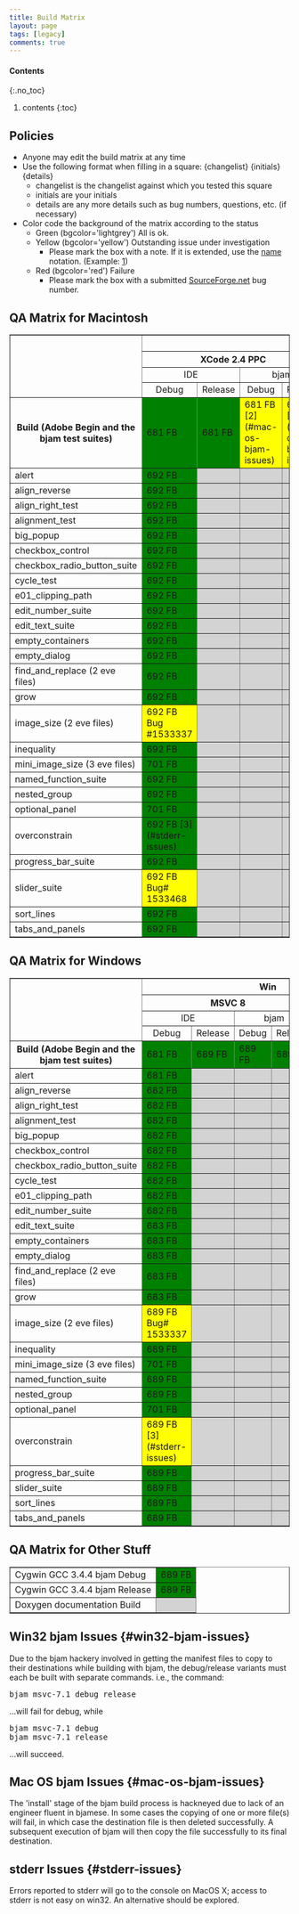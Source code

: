 ```yaml
---
title: Build Matrix
layout: page
tags: [legacy]
comments: true
---
```

#### Contents
{:.no_toc}
1. contents
{:toc}

## Policies

* Anyone may edit the build matrix at any time
* Use the following format when filling in a square: {changelist} {initials} {details}
  * changelist is the changelist against which you tested this square
  * initials are your initials
  * details are any more details such as bug numbers, questions, etc. (if necessary)
* Color code the background of the matrix according to the status
  * Green (bgcolor='lightgrey') All is ok.
  * Yellow (bgcolor='yellow') Outstanding issue under investigation
    * Please mark the box with a note. If it is extended, use the <nowiki>[name](#subsection)</nowiki> notation. (Example: [1](#win32-bjam-issues))
  * Red (bgcolor='red') Failure
    * Please mark the box with a submitted [SourceForge.net](http://sourceforge.net/tracker/?group_id=132417&atid=724218) bug number.

## QA Matrix for Macintosh

<table border="1" cellpadding="5" cellspacing="0">
    <tr>
        <td rowspan="4"></td>
        <th colspan="8">Mac</th>
    </tr>
    <tr>
        <th colspan="4">XCode 2.4 PPC</th>
        <th colspan="4">XCode 2.4 Intel</th>
    </tr>
    <tr>
        <td colspan="2" align="center">IDE</td>
        <td colspan="2" align="center">bjam</td>
        <td colspan="2" align="center">IDE</td>
        <td colspan="2" align="center">bjam</td>
    </tr>
    <tr>
        <td align="center">Debug</td>
        <td align="center">Release</td>
        <td align="center">Debug</td>
        <td align="center">Release</td>
        <td align="center">Debug</td>
        <td align="center">Release</td>
        <td align="center">Debug</td>
        <td align="center">Release</td>
    </tr>
    <tr>
        <th width='100'>Build (Adobe Begin and the bjam test suites)</th>
        <!-- XCode PPC IDE Debug --><td bgcolor='green'>681 FB</td>
        <!-- XCode PPC IDE Release --><td bgcolor='green'>681 FB</td>
        <!-- XCode PPC bjam Debug --><td bgcolor='yellow' markdown="span">
            681 FB [2](#mac-os-bjam-issues)
        </td>
        <!-- XCode PPC bjam Release --><td bgcolor='yellow' markdown="span">
            681 FB [2](#mac-os-bjam-issues)
        </td>
        <!-- XCode MacTel IDE Debug --><td bgcolor='green'>681 SP</td>
        <!-- XCode MacTel IDE Release --><td bgcolor='green'>681 SP</td>
        <!-- XCode MacTel bjam Debug --><td bgcolor='yellow' markdown="span">
            681 SP [2](#mac-os-bjam-issues)
        </td>
        <!-- XCode MacTel bjam Release --><td bgcolor='yellow' markdown="span">
            681 SP [2](#mac-os-bjam-issues)
        </td>
    </tr>
    <tr>
        <td>alert</td>
        <!-- XCode PPC IDE Debug --><td bgcolor='green'>692 FB</td>
        <!-- XCode PPC IDE Release --><td bgcolor='lightgrey'></td>
        <!-- XCode PPC bjam Debug --><td bgcolor='lightgrey'></td>
        <!-- XCode PPC bjam Release --><td bgcolor='lightgrey'></td>
        <!-- XCode MacTel IDE Debug --><td bgcolor='lightgrey'></td>
        <!-- XCode MacTel IDE Release --><td bgcolor='lightgrey'></td>
        <!-- XCode MacTel bjam Debug --><td bgcolor='lightgrey'></td>
        <!-- XCode MacTel bjam Release --><td bgcolor='lightgrey'></td>
    </tr>
    <tr>
        <td>align_reverse</td>
        <!-- XCode PPC IDE Debug --><td bgcolor='green'>692 FB</td>
        <!-- XCode PPC IDE Release --><td bgcolor='lightgrey'></td>
        <!-- XCode PPC bjam Debug --><td bgcolor='lightgrey'></td>
        <!-- XCode PPC bjam Release --><td bgcolor='lightgrey'></td>
        <!-- XCode MacTel IDE Debug --><td bgcolor='lightgrey'></td>
        <!-- XCode MacTel IDE Release --><td bgcolor='lightgrey'></td>
        <!-- XCode MacTel bjam Debug --><td bgcolor='lightgrey'></td>
        <!-- XCode MacTel bjam Release --><td bgcolor='lightgrey'></td>
    </tr>
    <tr>
        <td>align_right_test</td>
        <!-- XCode PPC IDE Debug --><td bgcolor='green'>692 FB</td>
        <!-- XCode PPC IDE Release --><td bgcolor='lightgrey'></td>
        <!-- XCode PPC bjam Debug --><td bgcolor='lightgrey'></td>
        <!-- XCode PPC bjam Release --><td bgcolor='lightgrey'></td>
        <!-- XCode MacTel IDE Debug --><td bgcolor='lightgrey'></td>
        <!-- XCode MacTel IDE Release --><td bgcolor='lightgrey'></td>
        <!-- XCode MacTel bjam Debug --><td bgcolor='lightgrey'></td>
        <!-- XCode MacTel bjam Release --><td bgcolor='lightgrey'></td>
    </tr>
    <tr>
        <td>alignment_test</td>
        <!-- XCode PPC IDE Debug --><td bgcolor='green'>692 FB</td>
        <!-- XCode PPC IDE Release --><td bgcolor='lightgrey'></td>
        <!-- XCode PPC bjam Debug --><td bgcolor='lightgrey'></td>
        <!-- XCode PPC bjam Release --><td bgcolor='lightgrey'></td>
        <!-- XCode MacTel IDE Debug --><td bgcolor='lightgrey'></td>
        <!-- XCode MacTel IDE Release --><td bgcolor='lightgrey'></td>
        <!-- XCode MacTel bjam Debug --><td bgcolor='lightgrey'></td>
        <!-- XCode MacTel bjam Release --><td bgcolor='lightgrey'></td>
    </tr>
    <tr>
        <td>big_popup</td>
        <!-- XCode PPC IDE Debug --><td bgcolor='green'>692 FB</td>
        <!-- XCode PPC IDE Release --><td bgcolor='lightgrey'></td>
        <!-- XCode PPC bjam Debug --><td bgcolor='lightgrey'></td>
        <!-- XCode PPC bjam Release --><td bgcolor='lightgrey'></td>
        <!-- XCode MacTel IDE Debug --><td bgcolor='lightgrey'></td>
        <!-- XCode MacTel IDE Release --><td bgcolor='lightgrey'></td>
        <!-- XCode MacTel bjam Debug --><td bgcolor='lightgrey'></td>
        <!-- XCode MacTel bjam Release --><td bgcolor='lightgrey'></td>
    </tr>
    <tr>
        <td>checkbox_control</td>
        <!-- XCode PPC IDE Debug --><td bgcolor='green'>692 FB</td>
        <!-- XCode PPC IDE Release --><td bgcolor='lightgrey'></td>
        <!-- XCode PPC bjam Debug --><td bgcolor='lightgrey'></td>
        <!-- XCode PPC bjam Release --><td bgcolor='lightgrey'></td>
        <!-- XCode MacTel IDE Debug --><td bgcolor='lightgrey'></td>
        <!-- XCode MacTel IDE Release --><td bgcolor='lightgrey'></td>
        <!-- XCode MacTel bjam Debug --><td bgcolor='lightgrey'></td>
        <!-- XCode MacTel bjam Release --><td bgcolor='lightgrey'></td>
    </tr>
    <tr>
        <td>checkbox_radio_button_suite</td>
        <!-- XCode PPC IDE Debug --><td bgcolor='green'>692 FB</td>
        <!-- XCode PPC IDE Release --><td bgcolor='lightgrey'></td>
        <!-- XCode PPC bjam Debug --><td bgcolor='lightgrey'></td>
        <!-- XCode PPC bjam Release --><td bgcolor='lightgrey'></td>
        <!-- XCode MacTel IDE Debug --><td bgcolor='lightgrey'></td>
        <!-- XCode MacTel IDE Release --><td bgcolor='lightgrey'></td>
        <!-- XCode MacTel bjam Debug --><td bgcolor='lightgrey'></td>
        <!-- XCode MacTel bjam Release --><td bgcolor='lightgrey'></td>
    </tr>
    <tr>
        <td>cycle_test</td>
        <!-- XCode PPC IDE Debug --><td bgcolor='green'>692 FB</td>
        <!-- XCode PPC IDE Release --><td bgcolor='lightgrey'></td>
        <!-- XCode PPC bjam Debug --><td bgcolor='lightgrey'></td>
        <!-- XCode PPC bjam Release --><td bgcolor='lightgrey'></td>
        <!-- XCode MacTel IDE Debug --><td bgcolor='lightgrey'></td>
        <!-- XCode MacTel IDE Release --><td bgcolor='lightgrey'></td>
        <!-- XCode MacTel bjam Debug --><td bgcolor='lightgrey'></td>
        <!-- XCode MacTel bjam Release --><td bgcolor='lightgrey'></td>
    </tr>
    <tr>
        <td>e01_clipping_path</td>
        <!-- XCode PPC IDE Debug --><td bgcolor='green'>692 FB</td>
        <!-- XCode PPC IDE Release --><td bgcolor='lightgrey'></td>
        <!-- XCode PPC bjam Debug --><td bgcolor='lightgrey'></td>
        <!-- XCode PPC bjam Release --><td bgcolor='lightgrey'></td>
        <!-- XCode MacTel IDE Debug --><td bgcolor='lightgrey'></td>
        <!-- XCode MacTel IDE Release --><td bgcolor='lightgrey'></td>
        <!-- XCode MacTel bjam Debug --><td bgcolor='lightgrey'></td>
        <!-- XCode MacTel bjam Release --><td bgcolor='lightgrey'></td>
    </tr>
    <tr>
        <td>edit_number_suite</td>
        <!-- XCode PPC IDE Debug --><td bgcolor='green'>692 FB</td>
        <!-- XCode PPC IDE Release --><td bgcolor='lightgrey'></td>
        <!-- XCode PPC bjam Debug --><td bgcolor='lightgrey'></td>
        <!-- XCode PPC bjam Release --><td bgcolor='lightgrey'></td>
        <!-- XCode MacTel IDE Debug --><td bgcolor='lightgrey'></td>
        <!-- XCode MacTel IDE Release --><td bgcolor='lightgrey'></td>
        <!-- XCode MacTel bjam Debug --><td bgcolor='lightgrey'></td>
        <!-- XCode MacTel bjam Release --><td bgcolor='lightgrey'></td>
    </tr>
    <tr>
        <td>edit_text_suite</td>
        <!-- XCode PPC IDE Debug --><td bgcolor='green'>692 FB</td>
        <!-- XCode PPC IDE Release --><td bgcolor='lightgrey'></td>
        <!-- XCode PPC bjam Debug --><td bgcolor='lightgrey'></td>
        <!-- XCode PPC bjam Release --><td bgcolor='lightgrey'></td>
        <!-- XCode MacTel IDE Debug --><td bgcolor='lightgrey'></td>
        <!-- XCode MacTel IDE Release --><td bgcolor='lightgrey'></td>
        <!-- XCode MacTel bjam Debug --><td bgcolor='lightgrey'></td>
        <!-- XCode MacTel bjam Release --><td bgcolor='lightgrey'></td>
    </tr>
    <tr>
        <td>empty_containers</td>
        <!-- XCode PPC IDE Debug --><td bgcolor='green'>692 FB</td>
        <!-- XCode PPC IDE Release --><td bgcolor='lightgrey'></td>
        <!-- XCode PPC bjam Debug --><td bgcolor='lightgrey'></td>
        <!-- XCode PPC bjam Release --><td bgcolor='lightgrey'></td>
        <!-- XCode MacTel IDE Debug --><td bgcolor='lightgrey'></td>
        <!-- XCode MacTel IDE Release --><td bgcolor='lightgrey'></td>
        <!-- XCode MacTel bjam Debug --><td bgcolor='lightgrey'></td>
        <!-- XCode MacTel bjam Release --><td bgcolor='lightgrey'></td>
    </tr>
    <tr>
        <td>empty_dialog</td>
        <!-- XCode PPC IDE Debug --><td bgcolor='green'>692 FB</td>
        <!-- XCode PPC IDE Release --><td bgcolor='lightgrey'></td>
        <!-- XCode PPC bjam Debug --><td bgcolor='lightgrey'></td>
        <!-- XCode PPC bjam Release --><td bgcolor='lightgrey'></td>
        <!-- XCode MacTel IDE Debug --><td bgcolor='lightgrey'></td>
        <!-- XCode MacTel IDE Release --><td bgcolor='lightgrey'></td>
        <!-- XCode MacTel bjam Debug --><td bgcolor='lightgrey'></td>
        <!-- XCode MacTel bjam Release --><td bgcolor='lightgrey'></td>
    </tr>
    <tr>
        <td>find_and_replace (2 eve files)</td>
        <!-- XCode PPC IDE Debug --><td bgcolor='green'>692 FB</td>
        <!-- XCode PPC IDE Release --><td bgcolor='lightgrey'></td>
        <!-- XCode PPC bjam Debug --><td bgcolor='lightgrey'></td>
        <!-- XCode PPC bjam Release --><td bgcolor='lightgrey'></td>
        <!-- XCode MacTel IDE Debug --><td bgcolor='lightgrey'></td>
        <!-- XCode MacTel IDE Release --><td bgcolor='lightgrey'></td>
        <!-- XCode MacTel bjam Debug --><td bgcolor='lightgrey'></td>
        <!-- XCode MacTel bjam Release --><td bgcolor='lightgrey'></td>
    </tr>
    <tr>
        <td>grow</td>
        <!-- XCode PPC IDE Debug --><td bgcolor='green'>692 FB</td>
        <!-- XCode PPC IDE Release --><td bgcolor='lightgrey'></td>
        <!-- XCode PPC bjam Debug --><td bgcolor='lightgrey'></td>
        <!-- XCode PPC bjam Release --><td bgcolor='lightgrey'></td>
        <!-- XCode MacTel IDE Debug --><td bgcolor='lightgrey'></td>
        <!-- XCode MacTel IDE Release --><td bgcolor='lightgrey'></td>
        <!-- XCode MacTel bjam Debug --><td bgcolor='lightgrey'></td>
        <!-- XCode MacTel bjam Release --><td bgcolor='lightgrey'></td>
    </tr>
    <tr>
        <td>image_size (2 eve files)</td>
        <!-- XCode PPC IDE Debug --><td bgcolor='yellow'>692 FB Bug #1533337</td>
        <!-- XCode PPC IDE Release --><td bgcolor='lightgrey'></td>
        <!-- XCode PPC bjam Debug --><td bgcolor='lightgrey'></td>
        <!-- XCode PPC bjam Release --><td bgcolor='lightgrey'></td>
        <!-- XCode MacTel IDE Debug --><td bgcolor='lightgrey'></td>
        <!-- XCode MacTel IDE Release --><td bgcolor='lightgrey'></td>
        <!-- XCode MacTel bjam Debug --><td bgcolor='lightgrey'></td>
        <!-- XCode MacTel bjam Release --><td bgcolor='lightgrey'></td>
    </tr>
    <tr>
        <td>inequality</td>
        <!-- XCode PPC IDE Debug --><td bgcolor='green'>692 FB</td>
        <!-- XCode PPC IDE Release --><td bgcolor='lightgrey'></td>
        <!-- XCode PPC bjam Debug --><td bgcolor='lightgrey'></td>
        <!-- XCode PPC bjam Release --><td bgcolor='lightgrey'></td>
        <!-- XCode MacTel IDE Debug --><td bgcolor='lightgrey'></td>
        <!-- XCode MacTel IDE Release --><td bgcolor='lightgrey'></td>
        <!-- XCode MacTel bjam Debug --><td bgcolor='lightgrey'></td>
        <!-- XCode MacTel bjam Release --><td bgcolor='lightgrey'></td>
    </tr>
    <tr>
        <td>mini_image_size (3 eve files)</td>
        <!-- XCode PPC IDE Debug --><td bgcolor='green'>701 FB</td>
        <!-- XCode PPC IDE Release --><td bgcolor='lightgrey'></td>
        <!-- XCode PPC bjam Debug --><td bgcolor='lightgrey'></td>
        <!-- XCode PPC bjam Release --><td bgcolor='lightgrey'></td>
        <!-- XCode MacTel IDE Debug --><td bgcolor='lightgrey'></td>
        <!-- XCode MacTel IDE Release --><td bgcolor='lightgrey'></td>
        <!-- XCode MacTel bjam Debug --><td bgcolor='lightgrey'></td>
        <!-- XCode MacTel bjam Release --><td bgcolor='lightgrey'></td>
    </tr>
    <tr>
        <td>named_function_suite</td>
        <!-- XCode PPC IDE Debug --><td bgcolor='green'>692 FB</td>
        <!-- XCode PPC IDE Release --><td bgcolor='lightgrey'></td>
        <!-- XCode PPC bjam Debug --><td bgcolor='lightgrey'></td>
        <!-- XCode PPC bjam Release --><td bgcolor='lightgrey'></td>
        <!-- XCode MacTel IDE Debug --><td bgcolor='lightgrey'></td>
        <!-- XCode MacTel IDE Release --><td bgcolor='lightgrey'></td>
        <!-- XCode MacTel bjam Debug --><td bgcolor='lightgrey'></td>
        <!-- XCode MacTel bjam Release --><td bgcolor='lightgrey'></td>
    </tr>
    <tr>
        <td>nested_group</td>
        <!-- XCode PPC IDE Debug --><td bgcolor='green'>692 FB</td>
        <!-- XCode PPC IDE Release --><td bgcolor='lightgrey'></td>
        <!-- XCode PPC bjam Debug --><td bgcolor='lightgrey'></td>
        <!-- XCode PPC bjam Release --><td bgcolor='lightgrey'></td>
        <!-- XCode MacTel IDE Debug --><td bgcolor='lightgrey'></td>
        <!-- XCode MacTel IDE Release --><td bgcolor='lightgrey'></td>
        <!-- XCode MacTel bjam Debug --><td bgcolor='lightgrey'></td>
        <!-- XCode MacTel bjam Release --><td bgcolor='lightgrey'></td>
    </tr>
    <tr>
        <td>optional_panel</td>
        <!-- XCode PPC IDE Debug --><td bgcolor='green'>701 FB</td>
        <!-- XCode PPC IDE Release --><td bgcolor='lightgrey'></td>
        <!-- XCode PPC bjam Debug --><td bgcolor='lightgrey'></td>
        <!-- XCode PPC bjam Release --><td bgcolor='lightgrey'></td>
        <!-- XCode MacTel IDE Debug --><td bgcolor='lightgrey'></td>
        <!-- XCode MacTel IDE Release --><td bgcolor='lightgrey'></td>
        <!-- XCode MacTel bjam Debug --><td bgcolor='lightgrey'></td>
        <!-- XCode MacTel bjam Release --><td bgcolor='lightgrey'></td>
    </tr>
    <tr>
        <td>overconstrain</td>
        <!-- XCode PPC IDE Debug --><td bgcolor='green' markdown="span">
            692 FB [3](#stderr-issues)
        </td>
        <!-- XCode PPC IDE Release --><td bgcolor='lightgrey'></td>
        <!-- XCode PPC bjam Debug --><td bgcolor='lightgrey'></td>
        <!-- XCode PPC bjam Release --><td bgcolor='lightgrey'></td>
        <!-- XCode MacTel IDE Debug --><td bgcolor='lightgrey'></td>
        <!-- XCode MacTel IDE Release --><td bgcolor='lightgrey'></td>
        <!-- XCode MacTel bjam Debug --><td bgcolor='lightgrey'></td>
        <!-- XCode MacTel bjam Release --><td bgcolor='lightgrey'></td>
    </tr>
    <tr>
        <td>progress_bar_suite</td>
        <!-- XCode PPC IDE Debug --><td bgcolor='green'>692 FB</td>
        <!-- XCode PPC IDE Release --><td bgcolor='lightgrey'></td>
        <!-- XCode PPC bjam Debug --><td bgcolor='lightgrey'></td>
        <!-- XCode PPC bjam Release --><td bgcolor='lightgrey'></td>
        <!-- XCode MacTel IDE Debug --><td bgcolor='lightgrey'></td>
        <!-- XCode MacTel IDE Release --><td bgcolor='lightgrey'></td>
        <!-- XCode MacTel bjam Debug --><td bgcolor='lightgrey'></td>
        <!-- XCode MacTel bjam Release --><td bgcolor='lightgrey'></td>
    </tr>
    <tr>
        <td>slider_suite</td>
        <!-- XCode PPC IDE Debug --><td bgcolor='yellow'>692 FB Bug# 1533468</td>
        <!-- XCode PPC IDE Release --><td bgcolor='lightgrey'></td>
        <!-- XCode PPC bjam Debug --><td bgcolor='lightgrey'></td>
        <!-- XCode PPC bjam Release --><td bgcolor='lightgrey'></td>
        <!-- XCode MacTel IDE Debug --><td bgcolor='lightgrey'></td>
        <!-- XCode MacTel IDE Release --><td bgcolor='lightgrey'></td>
        <!-- XCode MacTel bjam Debug --><td bgcolor='lightgrey'></td>
        <!-- XCode MacTel bjam Release --><td bgcolor='lightgrey'></td>
    </tr>
    <tr>
        <td>sort_lines</td>
        <!-- XCode PPC IDE Debug --><td bgcolor='green'>692 FB</td>
        <!-- XCode PPC IDE Release --><td bgcolor='lightgrey'></td>
        <!-- XCode PPC bjam Debug --><td bgcolor='lightgrey'></td>
        <!-- XCode PPC bjam Release --><td bgcolor='lightgrey'></td>
        <!-- XCode MacTel IDE Debug --><td bgcolor='lightgrey'></td>
        <!-- XCode MacTel IDE Release --><td bgcolor='lightgrey'></td>
        <!-- XCode MacTel bjam Debug --><td bgcolor='lightgrey'></td>
        <!-- XCode MacTel bjam Release --><td bgcolor='lightgrey'></td>
    </tr>
    <tr>
        <td>tabs_and_panels</td>
        <!-- XCode PPC IDE Debug --><td bgcolor='green'>692 FB</td>
        <!-- XCode PPC IDE Release --><td bgcolor='lightgrey'></td>
        <!-- XCode PPC bjam Debug --><td bgcolor='lightgrey'></td>
        <!-- XCode PPC bjam Release --><td bgcolor='lightgrey'></td>
        <!-- XCode MacTel IDE Debug --><td bgcolor='lightgrey'></td>
        <!-- XCode MacTel IDE Release --><td bgcolor='lightgrey'></td>
        <!-- XCode MacTel bjam Debug --><td bgcolor='lightgrey'></td>
        <!-- XCode MacTel bjam Release --><td bgcolor='lightgrey'></td>
    </tr>
</table>

## QA Matrix for Windows

<table border="1" cellpadding="5" cellspacing="0">
    <tr>
        <td rowspan = '4'></td>
        <th colspan = '6'>Win</th>
    </tr>
    <tr>
        <th colspan='4'>MSVC 8</th>
        <th colspan='2'>MSVC 7.1</th>
    </tr>
    <tr>
        <td colspan='2' align='center'>IDE</td>
        <td colspan='2' align='center'>bjam</td>
        <td colspan='2' align='center'>bjam</td>
    </tr>
    <tr>
        <td align='center'>Debug</td>
        <td align='center'>Release</td>
        <td align='center'>Debug</td>
        <td align='center'>Release</td>
        <td align='center'>Debug</td>
        <td align='center'>Release</td>
    </tr>
    <tr>
        <th width='100'>Build (Adobe Begin and the bjam test suites)</th>
        <!-- MSVC8 IDE Debug --><td bgcolor='green'>681 FB</td>
        <!-- MSVC8 IDE Release --><td bgcolor='green'>689 FB</td>
        <!-- MSVC8 bjam Debug --><td bgcolor='green'>689 FB</td>
        <!-- MSVC8 bjam Release --><td bgcolor='green'>689 FB</td>
        <!-- MSVC71 bjam Debug --><td bgcolor='green'>689 FB</td>
        <!-- MSVC71 bjam Release --><td bgcolor='green'>689 FB</td>
    </tr>
    <tr>
        <td>alert</td>
        <!-- MSVC8 IDE Debug --><td bgcolor='green'>681 FB</td>
        <!-- MSVC8 IDE Release --><td bgcolor='lightgrey'></td>
        <!-- MSVC8 bjam Debug --><td bgcolor='lightgrey'></td>
        <!-- MSVC8 bjam Release --><td bgcolor='lightgrey'></td>
        <!-- MSVC71 bjam Debug --><td bgcolor='lightgrey'></td>
        <!-- MSVC71 bjam Release --><td bgcolor='lightgrey'></td>
    </tr>
    <tr>
        <td>align_reverse</td>
        <!-- MSVC8 IDE Debug --><td bgcolor='green'>682 FB</td>
        <!-- MSVC8 IDE Release --><td bgcolor='lightgrey'></td>
        <!-- MSVC8 bjam Debug --><td bgcolor='lightgrey'></td>
        <!-- MSVC8 bjam Release --><td bgcolor='lightgrey'></td>
        <!-- MSVC71 bjam Debug --><td bgcolor='lightgrey'></td>
        <!-- MSVC71 bjam Release --><td bgcolor='lightgrey'></td>
    </tr>
    <tr>
        <td>align_right_test</td>
        <!-- MSVC8 IDE Debug --><td bgcolor='green'>682 FB</td>
        <!-- MSVC8 IDE Release --><td bgcolor='lightgrey'></td>
        <!-- MSVC8 bjam Debug --><td bgcolor='lightgrey'></td>
        <!-- MSVC8 bjam Release --><td bgcolor='lightgrey'></td>
        <!-- MSVC71 bjam Debug --><td bgcolor='lightgrey'></td>
        <!-- MSVC71 bjam Release --><td bgcolor='lightgrey'></td>
    </tr>
    <tr>
        <td>alignment_test</td>
        <!-- MSVC8 IDE Debug --><td bgcolor='green'>682 FB</td>
        <!-- MSVC8 IDE Release --><td bgcolor='lightgrey'></td>
        <!-- MSVC8 bjam Debug --><td bgcolor='lightgrey'></td>
        <!-- MSVC8 bjam Release --><td bgcolor='lightgrey'></td>
        <!-- MSVC71 bjam Debug --><td bgcolor='lightgrey'></td>
        <!-- MSVC71 bjam Release --><td bgcolor='lightgrey'></td>
    </tr>
    <tr>
        <td>big_popup</td>
        <!-- MSVC8 IDE Debug --><td bgcolor='green'>682 FB</td>
        <!-- MSVC8 IDE Release --><td bgcolor='lightgrey'></td>
        <!-- MSVC8 bjam Debug --><td bgcolor='lightgrey'></td>
        <!-- MSVC8 bjam Release --><td bgcolor='lightgrey'></td>
        <!-- MSVC71 bjam Debug --><td bgcolor='lightgrey'></td>
        <!-- MSVC71 bjam Release --><td bgcolor='lightgrey'></td>
    </tr>
    <tr>
        <td>checkbox_control</td>
        <!-- MSVC8 IDE Debug --><td bgcolor='green'>682 FB</td>
        <!-- MSVC8 IDE Release --><td bgcolor='lightgrey'></td>
        <!-- MSVC8 bjam Debug --><td bgcolor='lightgrey'></td>
        <!-- MSVC8 bjam Release --><td bgcolor='lightgrey'></td>
        <!-- MSVC71 bjam Debug --><td bgcolor='lightgrey'></td>
        <!-- MSVC71 bjam Release --><td bgcolor='lightgrey'></td>
    </tr>
    <tr>
        <td>checkbox_radio_button_suite</td>
        <!-- MSVC8 IDE Debug --><td bgcolor='green'>682 FB</td>
        <!-- MSVC8 IDE Release --><td bgcolor='lightgrey'></td>
        <!-- MSVC8 bjam Debug --><td bgcolor='lightgrey'></td>
        <!-- MSVC8 bjam Release --><td bgcolor='lightgrey'></td>
        <!-- MSVC71 bjam Debug --><td bgcolor='lightgrey'></td>
        <!-- MSVC71 bjam Release --><td bgcolor='lightgrey'></td>
    </tr>
    <tr>
        <td>cycle_test</td>
        <!-- MSVC8 IDE Debug --><td bgcolor='green'>682 FB</td>
        <!-- MSVC8 IDE Release --><td bgcolor='lightgrey'></td>
        <!-- MSVC8 bjam Debug --><td bgcolor='lightgrey'></td>
        <!-- MSVC8 bjam Release --><td bgcolor='lightgrey'></td>
        <!-- MSVC71 bjam Debug --><td bgcolor='lightgrey'></td>
        <!-- MSVC71 bjam Release --><td bgcolor='lightgrey'></td>
    </tr>
    <tr>
        <td>e01_clipping_path</td>
        <!-- MSVC8 IDE Debug --><td bgcolor='green'>682 FB</td>
        <!-- MSVC8 IDE Release --><td bgcolor='lightgrey'></td>
        <!-- MSVC8 bjam Debug --><td bgcolor='lightgrey'></td>
        <!-- MSVC8 bjam Release --><td bgcolor='lightgrey'></td>
        <!-- MSVC71 bjam Debug --><td bgcolor='lightgrey'></td>
        <!-- MSVC71 bjam Release --><td bgcolor='lightgrey'></td>
    </tr>
    <tr>
        <td>edit_number_suite</td>
        <!-- MSVC8 IDE Debug --><td bgcolor='green'>682 FB</td>
        <!-- MSVC8 IDE Release --><td bgcolor='lightgrey'></td>
        <!-- MSVC8 bjam Debug --><td bgcolor='lightgrey'></td>
        <!-- MSVC8 bjam Release --><td bgcolor='lightgrey'></td>
        <!-- MSVC71 bjam Debug --><td bgcolor='lightgrey'></td>
        <!-- MSVC71 bjam Release --><td bgcolor='lightgrey'></td>
    </tr>
    <tr>
        <td>edit_text_suite</td>
        <!-- MSVC8 IDE Debug --><td bgcolor='green'>683 FB</td>
        <!-- MSVC8 IDE Release --><td bgcolor='lightgrey'></td>
        <!-- MSVC8 bjam Debug --><td bgcolor='lightgrey'></td>
        <!-- MSVC8 bjam Release --><td bgcolor='lightgrey'></td>
        <!-- MSVC71 bjam Debug --><td bgcolor='lightgrey'></td>
        <!-- MSVC71 bjam Release --><td bgcolor='lightgrey'></td>
    </tr>
    <tr>
        <td>empty_containers</td>
        <!-- MSVC8 IDE Debug --><td bgcolor='green'>683 FB</td>
        <!-- MSVC8 IDE Release --><td bgcolor='lightgrey'></td>
        <!-- MSVC8 bjam Debug --><td bgcolor='lightgrey'></td>
        <!-- MSVC8 bjam Release --><td bgcolor='lightgrey'></td>
        <!-- MSVC71 bjam Debug --><td bgcolor='lightgrey'></td>
        <!-- MSVC71 bjam Release --><td bgcolor='lightgrey'></td>
    </tr>
    <tr>
        <td>empty_dialog</td>
        <!-- MSVC8 IDE Debug --><td bgcolor='green'>683 FB</td>
        <!-- MSVC8 IDE Release --><td bgcolor='lightgrey'></td>
        <!-- MSVC8 bjam Debug --><td bgcolor='lightgrey'></td>
        <!-- MSVC8 bjam Release --><td bgcolor='lightgrey'></td>
        <!-- MSVC71 bjam Debug --><td bgcolor='lightgrey'></td>
        <!-- MSVC71 bjam Release --><td bgcolor='lightgrey'></td>
    </tr>
    <tr>
        <td>find_and_replace (2 eve files)</td>
        <!-- MSVC8 IDE Debug --><td bgcolor='green'>683 FB</td>
        <!-- MSVC8 IDE Release --><td bgcolor='lightgrey'></td>
        <!-- MSVC8 bjam Debug --><td bgcolor='lightgrey'></td>
        <!-- MSVC8 bjam Release --><td bgcolor='lightgrey'></td>
        <!-- MSVC71 bjam Debug --><td bgcolor='lightgrey'></td>
        <!-- MSVC71 bjam Release --><td bgcolor='lightgrey'></td>
    </tr>
    <tr>
        <td>grow</td>
        <!-- MSVC8 IDE Debug --><td bgcolor='green'>683 FB</td>
        <!-- MSVC8 IDE Release --><td bgcolor='lightgrey'></td>
        <!-- MSVC8 bjam Debug --><td bgcolor='lightgrey'></td>
        <!-- MSVC8 bjam Release --><td bgcolor='lightgrey'></td>
        <!-- MSVC71 bjam Debug --><td bgcolor='lightgrey'></td>
        <!-- MSVC71 bjam Release --><td bgcolor='lightgrey'></td>
    </tr>
    <tr>
        <td>image_size (2 eve files)</td>
        <!-- MSVC8 IDE Debug --><td bgcolor='yellow'>689 FB Bug# 1533337</td>
        <!-- MSVC8 IDE Release --><td bgcolor='lightgrey'></td>
        <!-- MSVC8 bjam Debug --><td bgcolor='lightgrey'></td>
        <!-- MSVC8 bjam Release --><td bgcolor='lightgrey'></td>
        <!-- MSVC71 bjam Debug --><td bgcolor='lightgrey'></td>
        <!-- MSVC71 bjam Release --><td bgcolor='lightgrey'></td>
    </tr>
    <tr>
        <td>inequality</td>
        <!-- MSVC8 IDE Debug --><td bgcolor='green'>689 FB</td>
        <!-- MSVC8 IDE Release --><td bgcolor='lightgrey'></td>
        <!-- MSVC8 bjam Debug --><td bgcolor='lightgrey'></td>
        <!-- MSVC8 bjam Release --><td bgcolor='lightgrey'></td>
        <!-- MSVC71 bjam Debug --><td bgcolor='lightgrey'></td>
        <!-- MSVC71 bjam Release --><td bgcolor='lightgrey'></td>
    </tr>
    <tr>
        <td>mini_image_size (3 eve files)</td>
        <!-- MSVC8 IDE Debug --><td bgcolor='green'>701 FB</td>
        <!-- MSVC8 IDE Release --><td bgcolor='lightgrey'></td>
        <!-- MSVC8 bjam Debug --><td bgcolor='lightgrey'></td>
        <!-- MSVC8 bjam Release --><td bgcolor='lightgrey'></td>
        <!-- MSVC71 bjam Debug --><td bgcolor='lightgrey'></td>
        <!-- MSVC71 bjam Release --><td bgcolor='lightgrey'></td>
    </tr>
    <tr>
        <td>named_function_suite</td>
        <!-- MSVC8 IDE Debug --><td bgcolor='green'>689 FB</td>
        <!-- MSVC8 IDE Release --><td bgcolor='lightgrey'></td>
        <!-- MSVC8 bjam Debug --><td bgcolor='lightgrey'></td>
        <!-- MSVC8 bjam Release --><td bgcolor='lightgrey'></td>
        <!-- MSVC71 bjam Debug --><td bgcolor='lightgrey'></td>
        <!-- MSVC71 bjam Release --><td bgcolor='lightgrey'></td>
    </tr>
    <tr>
        <td>nested_group</td>
        <!-- MSVC8 IDE Debug --><td bgcolor='green'>689 FB</td>
        <!-- MSVC8 IDE Release --><td bgcolor='lightgrey'></td>
        <!-- MSVC8 bjam Debug --><td bgcolor='lightgrey'></td>
        <!-- MSVC8 bjam Release --><td bgcolor='lightgrey'></td>
        <!-- MSVC71 bjam Debug --><td bgcolor='lightgrey'></td>
        <!-- MSVC71 bjam Release --><td bgcolor='lightgrey'></td>
    </tr>
    <tr>
        <td>optional_panel</td>
        <!-- MSVC8 IDE Debug --><td bgcolor='green'>701 FB</td>
        <!-- MSVC8 IDE Release --><td bgcolor='lightgrey'></td>
        <!-- MSVC8 bjam Debug --><td bgcolor='lightgrey'></td>
        <!-- MSVC8 bjam Release --><td bgcolor='lightgrey'></td>
        <!-- MSVC71 bjam Debug --><td bgcolor='lightgrey'></td>
        <!-- MSVC71 bjam Release --><td bgcolor='lightgrey'></td>
    </tr>
    <tr>
        <td>overconstrain</td>
        <!-- MSVC8 IDE Debug --><td bgcolor='yellow' markdown='span'>
            689 FB [3](#stderr-issues)</td>
        <!-- MSVC8 IDE Release --><td bgcolor='lightgrey'></td>
        <!-- MSVC8 bjam Debug --><td bgcolor='lightgrey'></td>
        <!-- MSVC8 bjam Release --><td bgcolor='lightgrey'></td>
        <!-- MSVC71 bjam Debug --><td bgcolor='lightgrey'></td>
        <!-- MSVC71 bjam Release --><td bgcolor='lightgrey'></td>
    </tr>
    <tr>
        <td>progress_bar_suite</td>
        <!-- MSVC8 IDE Debug --><td bgcolor='green'>689 FB</td>
        <!-- MSVC8 IDE Release --><td bgcolor='lightgrey'></td>
        <!-- MSVC8 bjam Debug --><td bgcolor='lightgrey'></td>
        <!-- MSVC8 bjam Release --><td bgcolor='lightgrey'></td>
        <!-- MSVC71 bjam Debug --><td bgcolor='lightgrey'></td>
        <!-- MSVC71 bjam Release --><td bgcolor='lightgrey'></td>
    </tr>
    <tr>
        <td>slider_suite</td>
        <!-- MSVC8 IDE Debug --><td bgcolor='green'>689 FB</td>
        <!-- MSVC8 IDE Release --><td bgcolor='lightgrey'></td>
        <!-- MSVC8 bjam Debug --><td bgcolor='lightgrey'></td>
        <!-- MSVC8 bjam Release --><td bgcolor='lightgrey'></td>
        <!-- MSVC71 bjam Debug --><td bgcolor='lightgrey'></td>
        <!-- MSVC71 bjam Release --><td bgcolor='lightgrey'></td>
    </tr>
    <tr>
        <td>sort_lines</td>
        <!-- MSVC8 IDE Debug --><td bgcolor='green'>689 FB</td>
        <!-- MSVC8 IDE Release --><td bgcolor='lightgrey'></td>
        <!-- MSVC8 bjam Debug --><td bgcolor='lightgrey'></td>
        <!-- MSVC8 bjam Release --><td bgcolor='lightgrey'></td>
        <!-- MSVC71 bjam Debug --><td bgcolor='lightgrey'></td>
        <!-- MSVC71 bjam Release --><td bgcolor='lightgrey'></td>
    </tr>
    <tr>
        <td>tabs_and_panels</td>
        <!-- MSVC8 IDE Debug --><td bgcolor='green'>689 FB</td>
        <!-- MSVC8 IDE Release --><td bgcolor='lightgrey'></td>
        <!-- MSVC8 bjam Debug --><td bgcolor='lightgrey'></td>
        <!-- MSVC8 bjam Release --><td bgcolor='lightgrey'></td>
        <!-- MSVC71 bjam Debug --><td bgcolor='lightgrey'></td>
        <!-- MSVC71 bjam Release --><td bgcolor='lightgrey'></td>
    </tr>
</table>

## QA Matrix for Other Stuff

<table border="1" cellpadding="5" cellspacing="0">
    <tr>
        <td>Cygwin GCC 3.4.4 bjam Debug</td>
        <td bgcolor='green'>689 FB</td>
    </tr>
    <tr>
        <td>Cygwin GCC 3.4.4 bjam Release</td>
        <td bgcolor='green'>689 FB</td>
    </tr>
    <tr>
        <td>Doxygen documentation Build</td>
        <td bgcolor='lightgray'></td>
    </tr>
</table>

## Win32 bjam Issues {#win32-bjam-issues}

Due to the bjam hackery involved in getting the manifest files to copy to their destinations while building with bjam, the debug/release variants must each be built with separate commands. i.e., the command:
<pre>
bjam msvc-7.1 debug release
</pre>
...will fail for debug, while
<pre>
bjam msvc-7.1 debug
bjam msvc-7.1 release
</pre>
...will succeed.

## Mac OS bjam Issues {#mac-os-bjam-issues}
The 'install' stage of the bjam build process is hackneyed due to lack of an engineer fluent in bjamese. In some cases the copying of one or more file(s) will fail, in which case the destination file is then deleted successfully. A subsequent execution of bjam will then copy the file successfully to its final destination.

## stderr Issues {#stderr-issues}
Errors reported to stderr will go to the console on MacOS X; access to stderr is not easy on win32. An alternative should be explored.
